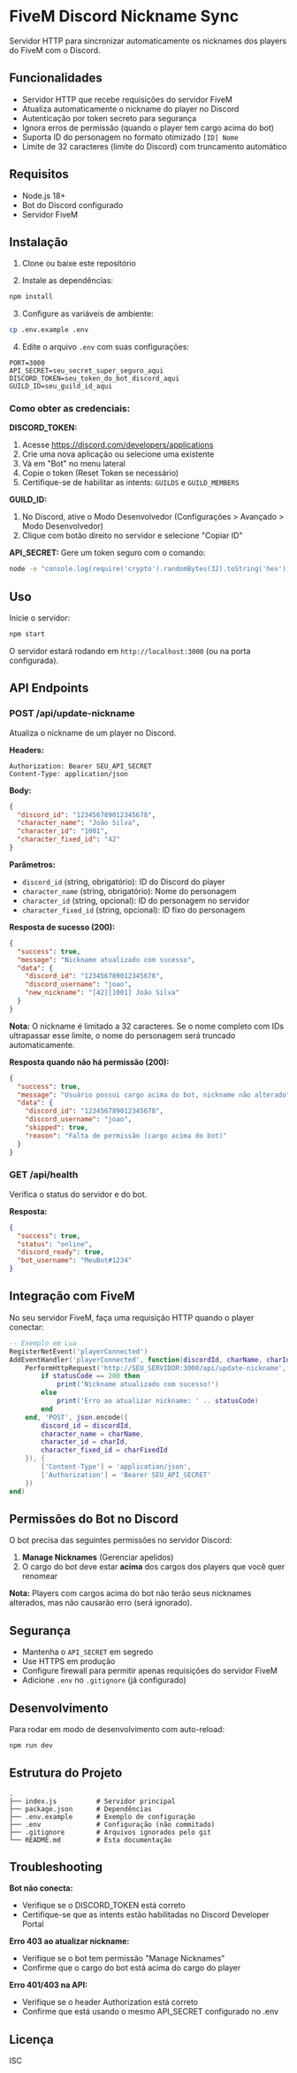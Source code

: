 # FiveM Discord Nickname Sync

Servidor HTTP para sincronizar automaticamente os nicknames dos players do FiveM com o Discord.

## Funcionalidades

- Servidor HTTP que recebe requisições do servidor FiveM
- Atualiza automaticamente o nickname do player no Discord
- Autenticação por token secreto para segurança
- Ignora erros de permissão (quando o player tem cargo acima do bot)
- Suporta ID do personagem no formato otimizado `[ID] Nome`
- Limite de 32 caracteres (limite do Discord) com truncamento automático

## Requisitos

- Node.js 18+
- Bot do Discord configurado
- Servidor FiveM

## Instalação

1. Clone ou baixe este repositório

2. Instale as dependências:
```bash
npm install
```

3. Configure as variáveis de ambiente:
```bash
cp .env.example .env
```

4. Edite o arquivo `.env` com suas configurações:
```env
PORT=3000
API_SECRET=seu_secret_super_seguro_aqui
DISCORD_TOKEN=seu_token_do_bot_discord_aqui
GUILD_ID=seu_guild_id_aqui
```

### Como obter as credenciais:

**DISCORD_TOKEN:**
1. Acesse https://discord.com/developers/applications
2. Crie uma nova aplicação ou selecione uma existente
3. Vá em "Bot" no menu lateral
4. Copie o token (Reset Token se necessário)
5. Certifique-se de habilitar as intents: `GUILDS` e `GUILD_MEMBERS`

**GUILD_ID:**
1. No Discord, ative o Modo Desenvolvedor (Configurações > Avançado > Modo Desenvolvedor)
2. Clique com botão direito no servidor e selecione "Copiar ID"

**API_SECRET:**
Gere um token seguro com o comando:
```bash
node -e "console.log(require('crypto').randomBytes(32).toString('hex'))"
```

## Uso

Inicie o servidor:
```bash
npm start
```

O servidor estará rodando em `http://localhost:3000` (ou na porta configurada).

## API Endpoints

### POST /api/update-nickname

Atualiza o nickname de um player no Discord.

**Headers:**
```
Authorization: Bearer SEU_API_SECRET
Content-Type: application/json
```

**Body:**
```json
{
  "discord_id": "123456789012345678",
  "character_name": "João Silva",
  "character_id": "1001",
  "character_fixed_id": "42"
}
```

**Parâmetros:**
- `discord_id` (string, obrigatório): ID do Discord do player
- `character_name` (string, obrigatório): Nome do personagem
- `character_id` (string, opcional): ID do personagem no servidor
- `character_fixed_id` (string, opcional): ID fixo do personagem

**Resposta de sucesso (200):**
```json
{
  "success": true,
  "message": "Nickname atualizado com sucesso",
  "data": {
    "discord_id": "123456789012345678",
    "discord_username": "joao",
    "new_nickname": "[42][1001] João Silva"
  }
}
```

**Nota:** O nickname é limitado a 32 caracteres. Se o nome completo com IDs ultrapassar esse limite, o nome do personagem será truncado automaticamente.

**Resposta quando não há permissão (200):**
```json
{
  "success": true,
  "message": "Usuário possui cargo acima do bot, nickname não alterado",
  "data": {
    "discord_id": "123456789012345678",
    "discord_username": "joao",
    "skipped": true,
    "reason": "Falta de permissão (cargo acima do bot)"
  }
}
```

### GET /api/health

Verifica o status do servidor e do bot.

**Resposta:**
```json
{
  "success": true,
  "status": "online",
  "discord_ready": true,
  "bot_username": "MeuBot#1234"
}
```

## Integração com FiveM

No seu servidor FiveM, faça uma requisição HTTP quando o player conectar:

```lua
-- Exemplo em Lua
RegisterNetEvent('playerConnected')
AddEventHandler('playerConnected', function(discordId, charName, charId, charFixedId)
    PerformHttpRequest('http://SEU_SERVIDOR:3000/api/update-nickname', function(statusCode, response, headers)
        if statusCode == 200 then
            print('Nickname atualizado com sucesso!')
        else
            print('Erro ao atualizar nickname: ' .. statusCode)
        end
    end, 'POST', json.encode({
        discord_id = discordId,
        character_name = charName,
        character_id = charId,
        character_fixed_id = charFixedId
    }), {
        ['Content-Type'] = 'application/json',
        ['Authorization'] = 'Bearer SEU_API_SECRET'
    })
end)
```

## Permissões do Bot no Discord

O bot precisa das seguintes permissões no servidor Discord:

1. **Manage Nicknames** (Gerenciar apelidos)
2. O cargo do bot deve estar **acima** dos cargos dos players que você quer renomear

**Nota:** Players com cargos acima do bot não terão seus nicknames alterados, mas não causarão erro (será ignorado).

## Segurança

- Mantenha o `API_SECRET` em segredo
- Use HTTPS em produção
- Configure firewall para permitir apenas requisições do servidor FiveM
- Adicione `.env` no `.gitignore` (já configurado)

## Desenvolvimento

Para rodar em modo de desenvolvimento com auto-reload:
```bash
npm run dev
```

## Estrutura do Projeto

```
.
├── index.js          # Servidor principal
├── package.json      # Dependências
├── .env.example      # Exemplo de configuração
├── .env              # Configuração (não commitado)
├── .gitignore        # Arquivos ignorados pelo git
└── README.md         # Esta documentação
```

## Troubleshooting

**Bot não conecta:**
- Verifique se o DISCORD_TOKEN está correto
- Certifique-se que as intents estão habilitadas no Discord Developer Portal

**Erro 403 ao atualizar nickname:**
- Verifique se o bot tem permissão "Manage Nicknames"
- Confirme que o cargo do bot está acima do cargo do player

**Erro 401/403 na API:**
- Verifique se o header Authorization está correto
- Confirme que está usando o mesmo API_SECRET configurado no .env

## Licença

ISC
